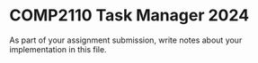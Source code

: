 # COMP2110 Task Manager 2024

As part of your assignment submission, write notes about your implementation
in this file.